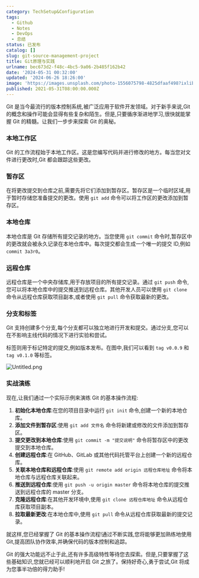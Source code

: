 ```yaml
---
category: TechSetup&Configuration
tags:
  - Github
  - Notes
  - DevOps
  - 总结
status: 已发布
catalog: []
slug: git-source-management-project
title: Git原理与实践
urlname: bec673d2-f48c-4bc5-9a06-2b485f162b42
date: '2024-05-31 00:32:00'
updated: '2024-06-26 18:26:00'
image: 'https://images.unsplash.com/photo-1556075798-4825dfaaf498?ixlib=rb-4.0.3&q=85&fm=jpg&crop=entropy&cs=srgb'
published: 2021-05-31T08:00:00.000Z
---
```


Git 是当今最流行的版本控制系统,被广泛应用于软件开发领域。对于新手来说,Git 的概念和操作可能会显得有些复杂和陌生。但是,只要循序渐进地学习,很快就能掌握 Git 的精髓。让我们一步步来探索 Git 的奥秘。


### 本地工作区


Git 的工作流程始于本地工作区。这是您编写代码并进行修改的地方。每当您对文件进行更改时,Git 都会跟踪这些更改。


### 暂存区


在将更改提交到仓库之前,需要先将它们添加到暂存区。暂存区是一个临时区域,用于暂时存储您准备提交的更改。使用 `git add` 命令可以将工作区的更改添加到暂存区。


### 本地仓库


本地仓库是 Git 存储所有提交记录的地方。当您使用 `git commit` 命令时,暂存区中的更改就会被永久记录在本地仓库中。每次提交都会生成一个唯一的提交 ID,例如 `commit 3a3r0`。


### 远程仓库


远程仓库是一个中央存储库,用于存放项目的所有提交记录。通过 `git push` 命令,您可以将本地仓库中的提交推送到远程仓库。其他开发人员可以使用 `git clone` 命令从远程仓库获取项目副本,或者使用 `git pull` 命令获取最新的更改。


### 分支和标签


Git 支持创建多个分支,每个分支都可以独立地进行开发和提交。通过分支,您可以在不影响主线代码的情况下进行实验和尝试。


标签则用于标记特定的提交,例如版本发布。在图中,我们可以看到 `tag v0.0.9` 和 `tag v0.1.0` 等标签。


![Untitled.png](https://prod-files-secure.s3.us-west-2.amazonaws.com/5d24fe63-e567-4804-86f9-9fdc62e13082/77b77e01-3aab-4add-bdbd-7f489727861d/Untitled.png?X-Amz-Algorithm=AWS4-HMAC-SHA256&X-Amz-Content-Sha256=UNSIGNED-PAYLOAD&X-Amz-Credential=ASIAZI2LB4666Y26PF7J%2F20250221%2Fus-west-2%2Fs3%2Faws4_request&X-Amz-Date=20250221T053625Z&X-Amz-Expires=3600&X-Amz-Security-Token=IQoJb3JpZ2luX2VjEKX%2F%2F%2F%2F%2F%2F%2F%2F%2F%2FwEaCXVzLXdlc3QtMiJHMEUCIQDI78C5zJ67dU%2FUtY8mB7qoImTemoSIy8SGzuBtkuvdvQIgS%2B7MSkqzfVB2Yl4zkQ6QWx7jx19gTYkuUEWtFbnHe8AqiAQIzv%2F%2F%2F%2F%2F%2F%2F%2F%2F%2FARAAGgw2Mzc0MjMxODM4MDUiDPCFi6EbU39HJBh5aircA7V9kmd9v%2F%2FCKT05ciXdill0mx0nI81hPgDX4u5HpnhOHeIc%2BKQobJAKfwIDhaPqG2ZmYNv95RkRNEKiSnTUkbQaibZ4qcwh95rKiU4rrzuFHihxyAkDJIiXlw5HxaILawkCLROxXcxwE8l6mWiHR629fucvWoBO1Y4mdRH2qroFTxCUuon%2BPWBEAUcBT9jfsxBH%2FuNbqjZzWafaI0i6cgIUsYx3YjV%2Bti7rzFjjpPABwzZ3cupoh%2FB1y3kiuQJ4xvxY1Gfzchkt0GamMYKD8m3olv8KZsUdOb%2Fh4L3CjsMS%2BARIhjN3uxBI6Tf1lyalmRyFYvmiZlzgyBZQssXjqM4SxiSTE3yy5OeiJsc%2FnFwmsKphBW9mYh7GCV1D%2BW3vENy7l5JUAS2qDtPCuVpj5hnO0n4M7Quoq2wCJhoneJJLOTjc%2B5zLu7NCxk1NFAb0flUjIA5hEm9DRuLz483ogshljTGpeJx4Az4eN3WjyLyWjSAzjUwAYVzdmDF%2BRnVrTB8YltfNBO0uGLhMVKc6v4%2FQVaLzmX9JZumIwQnq1MXCbh8z8byXhU8%2FtCjQpHPJogwArrJNLHWe9c7DTYuoqFx6OU%2Fo4%2F%2B4uan46pbyANdtA8AY7INiIZC2Ngr1MOmE4L0GOqUBJ005wmkiSHUu5i%2Bid3Dfhcsjt0UrydP%2B8FS0U4sa6tjWsyYd9WuLPyobklNHHaH7kRKuVdD%2BqQEbru9KNACSir%2FTPjNwNGOtVWOApcM7HfHJV62VXd3yrALeXJyzWtcWK3zeMuTQ5mnTNMmLosBVlT8XttZeiNSgcpA5xbdWf75c0Mv4E0BcchiA5aya%2FPutEYC0nvd24P3QjBZ5rAtcCWz2X%2FMl&X-Amz-Signature=367a178a2b672a31030a788583c60787419cbca5bfb5eb2d091d5507d61980e0&X-Amz-SignedHeaders=host&x-id=GetObject)


### 实战演练


现在,让我们通过一个实际示例来演练 Git 的基本操作流程:

1. **初始化本地仓库**:在您的项目目录中运行 `git init` 命令,创建一个新的本地仓库。
2. **添加文件到暂存区**:使用 `git add 文件名` 命令将新建或修改的文件添加到暂存区。
3. **提交更改到本地仓库**:使用 `git commit -m "提交说明"` 命令将暂存区中的更改提交到本地仓库。
4. **创建远程仓库**:在 GitHub、GitLab 或其他代码托管平台上创建一个新的远程仓库。
5. **关联本地仓库和远程仓库**:使用 `git remote add origin 远程仓库地址` 命令将本地仓库与远程仓库关联起来。
6. **推送到远程仓库**:使用 `git push -u origin master` 命令将本地仓库的提交推送到远程仓库的 master 分支。
7. **克隆远程仓库**:在其他开发环境中,使用 `git clone 远程仓库地址` 命令从远程仓库获取项目副本。
8. **拉取最新更改**:在本地仓库中,使用 `git pull` 命令从远程仓库获取最新的提交记录。

就这样,您已经掌握了 Git 的基本操作流程!通过不断实践,您将能够更加熟练地使用 Git,提高团队协作效率,并确保代码的版本控制和追踪。


Git 的强大功能远不止于此,还有许多高级特性等待您去探索。但是,只要掌握了这些基础知识,您就已经可以顺利地开启 Git 之旅了。保持好奇心,勇于尝试,Git 将成为您事半功倍的得力助手!

